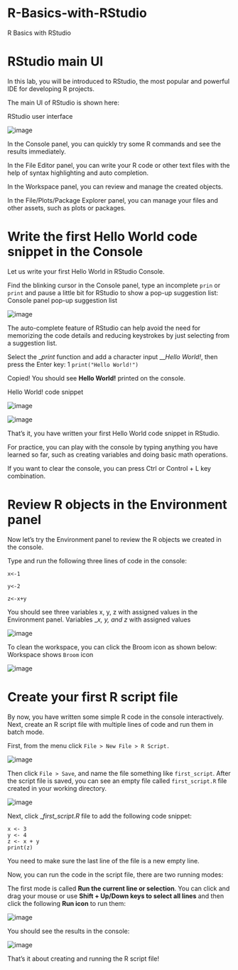 # R-Basics-with-RStudio
R Basics with RStudio

# RStudio main UI
In this lab, you will be introduced to RStudio, the most popular and powerful IDE for developing R projects.

The main UI of RStudio is shown here:

RStudio user interface 

![image](https://github.com/user-attachments/assets/f6acacba-3fb8-4b5a-9c95-35eba131ad16)


In the Console panel, you can quickly try some R commands and see the results immediately.

In the File Editor panel, you can write your R code or other text files with the help of syntax highlighting and auto completion.

In the Workspace panel, you can review and manage the created objects.

In the File/Plots/Package Explorer panel, you can manage your files and other assets, such as plots or packages.



# Write the first Hello World code snippet in the Console
Let us write your first Hello World in RStudio Console.

Find the blinking cursor in the Console panel, type an incomplete ``` prin ``` or  ```print``` and pause a little bit for RStudio to show a pop-up suggestion list:
Console panel pop-up suggestion list

![image](https://github.com/user-attachments/assets/c296bd1a-da32-460e-84b7-39e70ff6db81)


The auto-complete feature of RStudio can help avoid the need for memorizing the code details and reducing keystrokes by just selecting from a suggestion list.

Select the __print_ function and add a character input ___Hello World!_, then press the Enter key:
1
``` print("Hello World!") ```

Copied!
You should see __Hello World!__ printed on the console.

Hello World! code snippet

![image](https://github.com/user-attachments/assets/1bdbddff-e63b-4221-8218-536ee7896ee1)

![image](https://github.com/user-attachments/assets/4fd669a7-4799-4257-b053-85b1abb4b7d8)


That’s it, you have written your first Hello World code snippet in RStudio.

For practice, you can play with the console by typing anything you have learned so far, such as creating variables and doing basic math operations.

If you want to clear the console, you can press Ctrl or Control + L key combination.


# Review R objects in the Environment panel
Now let’s try the Environment panel to review the R objects we created in the console.

Type and run the following three lines of code in the console:

``` x<-1 ```

``` y<-2 ```

```
z<-x+y 
```

You should see three variables x, y, z with assigned values in the Environment panel.
Variables __x, y, and z_ with assigned values

![image](https://github.com/user-attachments/assets/6d9fcda1-2f97-48a4-8b08-42fdffaf516d)


To clean the workspace, you can click the Broom icon as shown below:
Workspace shows ``` Broom ``` icon

![image](https://github.com/user-attachments/assets/2ccc5a4d-f54d-4776-842b-40aeed1e8423)


# Create your first R script file
By now, you have written some simple R code in the console interactively. Next, create an R script file with multiple lines of code and run them in batch mode.

First, from the menu click ``` File > New File > R Script. ```

![image](https://github.com/user-attachments/assets/f0fe190a-be1a-4728-b3d2-a368d4a7b62b)


Then click ``` File > Save ```, and name the file something like ``` first_script ```. After the script file is saved, you can see an empty file called ``` first_script.R ``` file created in your working directory.

![image](https://github.com/user-attachments/assets/cf3912f9-b0d3-4551-87fd-260e0bc39b6f)


Next, click __first_script.R_ file to add the following code snippet:

```
x <- 3
y <- 4
z <- x + y
print(z)

```

You need to make sure the last line of the file is a new empty line.

Now, you can run the code in the script file, there are two running modes:

The first mode is called **Run the current line or selection**. You can click and drag your mouse or use **Shift + Up/Down keys to select all lines** and then click the following **Run icon** to run them:

![image](https://github.com/user-attachments/assets/7157bb92-21c2-4ca6-bc79-11bb0355d520)

You should see the results in the console:

![image](https://github.com/user-attachments/assets/093ba0ed-1c1c-4135-9bf2-88e537ceb68d)

That’s it about creating and running the R script file!

